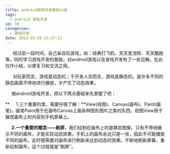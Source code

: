 ```yaml
---
title: android游戏开发基础小结
tags:
  - android 游戏开发
id: 70
categories:
  - 游戏开发
date: 2013-10-29 15:37:11
---
```


&nbsp; &nbsp; &nbsp; 经过前一段时间，自己亲自玩游戏，如：经典打飞机、天天爱消除、天天酷跑等。同时学习游戏开发的基础，对android游戏以及游戏开发有了一些见解。在此仅作小结，以便复习和交流之用。

&nbsp; &nbsp; &nbsp; 对玩家而言，游戏是动态的；于开发人员而言，游戏是静态的。是许多不同的静态画面不停地进行播放，才产生了动态效果。

&nbsp; &nbsp; &nbsp;做android游戏开发，把以下两点基础率先掌握了吧：

**&nbsp; &nbsp; &nbsp;1.三个重要的类，需要仔细了解：**View(视图)、Canvas(画布)、Paint(画笔)。画笔Paint用于在画布Canvas上画各种图形图片之类的东西，视图View用于展现画布上的内容到手机屏幕上。

&nbsp; &nbsp; &nbsp;**2.一个重要的概念&mdash;&mdash;刷屏**，我们绘制在画布上的是静态图像，只有不停地展示不同的画布，才能实现动态效果。手机上的画布永远只是一张，因此不可能播放不同的画布，此时便需要对画布进行刷新来达到动态的效果。不断地刷新屏幕，重新绘制画布，这个过程就是&ldquo;刷屏&rdquo;。